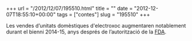 +++
url = "/2012/12/07/195510.html"
title = ""
date = "2012-12-07T18:55:10+00:00"
tags = ["contes"]
slug = "195510"
+++

Les vendes d’unitats domèstiques d'electroxoc augmentaren notablement durant el bienni 2014-15, anys després de l’autorització de la [FDA](http://en.wikipedia.org/wiki/Electroshock#Degree_of_effectiveness_and_risks).
